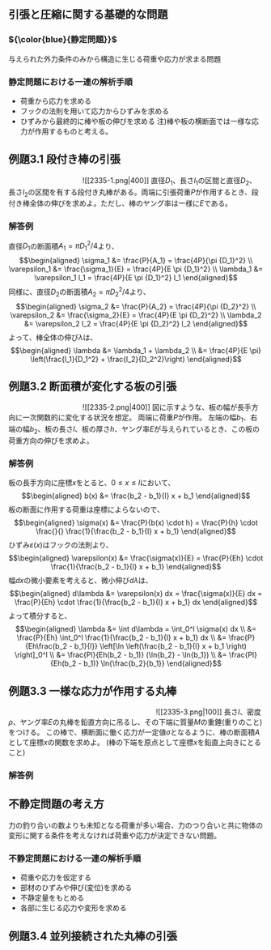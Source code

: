 ## 引張と圧縮に関する基礎的な問題
### ${\color{blue}{静定問題}}$
与えられた外力条件のみから構造に生じる荷重や応力が求まる問題
### 静定問題における一連の解析手順
- 荷重から応力を求める
- フックの法則を用いて応力からひずみを求める
- ひずみから最終的に棒や板の伸びを求める
注)棒や板の横断面では一様な応力が作用するものと考える。

## 例題$3.1$ 段付き棒の引張
$\hspace{4cm}$![[2335-1.png|400]]
直径$D_1$、長さ$l_1$の区間と直径$D_2$、長さ$l_2$の区間を有する段付き丸棒がある。両端に引張荷重$P$が作用するとき、段付き棒全体の伸びを求めよ。ただし、棒のヤング率は一様に$E$である。
### 解答例
直径$D_1$の断面積$A_1=\pi {D_1}^2 /4$より、
$$\begin{aligned}
\sigma_1 &= \frac{P}{A_1} = \frac{4P}{\pi {D_1}^2} \\
\varepsilon_1 &= \frac{\sigma_1}{E} = \frac{4P}{E \pi {D_1}^2} \\
\lambda_1 &= \varepsilon_1 l_1 = \frac{4P}{E \pi {D_1}^2} l_1
\end{aligned}$$
同様に、直径$D_2$の断面積$A_2=\pi {D_2}^2 /4$より、
$$\begin{aligned}
\sigma_2 &= \frac{P}{A_2} = \frac{4P}{\pi {D_2}^2} \\
\varepsilon_2 &= \frac{\sigma_2}{E} = \frac{4P}{E \pi {D_2}^2} \\
\lambda_2 &= \varepsilon_2 l_2 = \frac{4P}{E \pi {D_2}^2} l_2
\end{aligned}$$
よって、棒全体の伸び$\lambda$は、
$$\begin{aligned}
\lambda &= \lambda_1 + \lambda_2 \\
&= \frac{4P}{E \pi} \left(\frac{l_1}{D_1^2} + \frac{l_2}{D_2^2}\right)
\end{aligned}$$

## 例題$3.2$ 断面積が変化する板の引張
$\hspace{4cm}$![[2335-2.png|400]]
図に示すような、板の幅が長手方向に一次関数的に変化する状況を想定。
両端に荷重$P$が作用。
左端の幅$b_1$、右端の幅$b_2$、板の長さ$l$、板の厚さ$h$、ヤング率$E$が与えられているとき、この板の荷重方向の伸びを求めよ。
### 解答例
板の長手方向に座標$x$をとると、$0 \leq x \leq l$において、
$$\begin{aligned}
b(x) &= \frac{b_2 - b_1}{l} x + b_1
\end{aligned}$$
板の断面に作用する荷重は座標によらないので、
$$\begin{aligned}
\sigma(x) &= \frac{P}{b(x) \cdot h} = \frac{P}{h} \cdot \frac{}{} \frac{1}{\frac{b_2 - b_1}{l} x + b_1}
\end{aligned}$$
ひずみ$\varepsilon(x)$はフックの法則より、
$$\begin{aligned}
\varepsilon(x) &= \frac{\sigma(x)}{E} = \frac{P}{Eh} \cdot \frac{1}{\frac{b_2 - b_1}{l} x + b_1}
\end{aligned}$$
幅$dx$の微小要素を考えると、微小伸び$d\lambda$は、
$$\begin{aligned}
d\lambda &= \varepsilon(x) dx = \frac{\sigma(x)}{E} dx = \frac{P}{Eh} \cdot \frac{1}{\frac{b_2 - b_1}{l} x + b_1} dx
\end{aligned}$$
よって積分すると、
$$\begin{aligned}
\lambda &= \int d\lambda = \int_0^l \sigma(x) dx \\
&= \frac{P}{Eh} \int_0^l \frac{1}{\frac{b_2 - b_1}{l} x + b_1} dx \\
&= \frac{P}{Eh\frac{b_2 - b_1}{l}} \left[\ln \left(\frac{b_2 - b_1}{l} x + b_1 \right) \right]_0^l \\
&= \frac{Pl}{Eh(b_2 - b_1)} (\ln{b_2} - \ln{b_1}) \\
&= \frac{Pl}{Eh(b_2 - b_1)} \ln{\frac{b_2}{b_1}}
\end{aligned}$$

## 例題$3.3$ 一様な応力が作用する丸棒
$\hspace{8cm}$![[2335-3.png|100]]
長さ$l$、密度$\rho$、ヤング率$E$の丸棒を鉛直方向に吊るし、その下端に質量$M$の重錘(重りのこと)をつける。
この棒で、横断面に働く応力が一定値$\sigma$となるように、棒の断面積$A$として座標$x$の関数を求めよ。
(棒の下端を原点として座標$x$を鉛直上向きにとること)
### 解答例



















## 不静定問題の考え方
力の釣り合いの数よりも未知となる荷重が多い場合、力のつり合いと共に物体の変形に関する条件を考えなければ荷重や応力が決定できない問題。
### 不静定問題における一連の解析手順
- 荷重や応力を仮定する
- 部材のひずみや伸び(変位)を求める
- 不静定量をもとめる
- 各部に生じる応力や変形を求める

## 例題$3.4$ 並列接続された丸棒の引張











